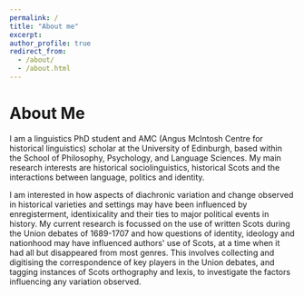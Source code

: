 ```yaml
---
permalink: /
title: "About me"
excerpt:
author_profile: true
redirect_from: 
  - /about/
  - /about.html
---
```




About Me
======

I am a linguistics PhD student and AMC (Angus McIntosh Centre for historical linguistics) scholar at the University of Edinburgh, based within the School of Philosophy, Psychology, and Language Sciences. My main research interests are historical sociolinguistics, historical Scots and the interactions between language, politics and identity. 

I am interested in how aspects of diachronic variation and change observed in historical varieties and settings may have been influenced by enregisterment, identixicality and their ties to major political events in history. My current research is focussed on the use of written Scots during the Union debates of 1689-1707 and how questions of identity, ideology and nationhood may have influenced authors' use of Scots, at a time when it had all but disappeared from most genres. This involves collecting and digitising the correspondence of key players in the Union debates, and tagging instances of Scots orthography and lexis, to investigate the factors influencing any variation observed. 

